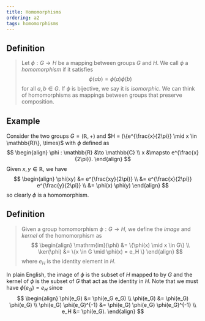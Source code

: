 ```yaml
---
title: Homomorphisms
ordering: a2
tags: homomorphisms
---
```


## Definition
>Let $\phi : G \to H$ be a mapping between groups $G$ and $H$. We call $\phi$ a
*homomorphism* if it satisfies
$$
  \phi(ab) = \phi(a) \phi(b)
$$
for all $a, b \in G$. If $\phi$ is bijective, we say it is *isomorphic*. We can
think of homomorphisms as mappings between groups that preserve composition.

## Example
Consider the two groups $G = (\mathbb{R}, +)$ and $H = (\{e^{\frac{x}{2\pi}}
\mid x \in \mathbb{R}\}, \times)$ with $\phi$ defined as
$$
\begin{align}
  \phi : \mathbb{R} &\to \mathbb{C} \\
  x &\mapsto e^{\frac{x}{2\pi}}.
\end{align}
$$
Given $x, y \in \mathbb{R}$, we have
$$
\begin{align}
  \phi(xy) &= e^{\frac{xy}{2\pi}} \\
  &= e^{\frac{x}{2\pi}} e^{\frac{y}{2\pi}} \\
  &= \phi(x) \phi(y)
\end{align}
$$
so clearly $\phi$ is a homomorphism.

## Definition
>Given a group homomorphism $\phi : G \to H$, we define the *image* and *kernel*
of the homomorphism as
$$
\begin{align}
  \mathrm{im}(\phi) &= \{\phi(x) \mid x \in G\} \\
  \ker(\phi) &= \{x \in G \mid \phi(x) = e_H \}
\end{align}
$$
where $e_H$ is the identity element in $H$.

In plain English, the image of $\phi$ is the subset of $H$ mapped to by $G$ and
the kernel of $\phi$ is the subset of $G$ that act as the identity in $H$. Note
that we must have $\phi(e_G) = e_H$ since
$$
\begin{align}
  \phi(e_G) &= \phi(e_G e_G) \\
  \phi(e_G) &= \phi(e_G) \phi(e_G) \\
  \phi(e_G) \phi(e_G)^{-1} &= \phi(e_G) \phi(e_G) \phi(e_G)^{-1} \\
  e_H &= \phi(e_G).
\end{align}
$$
